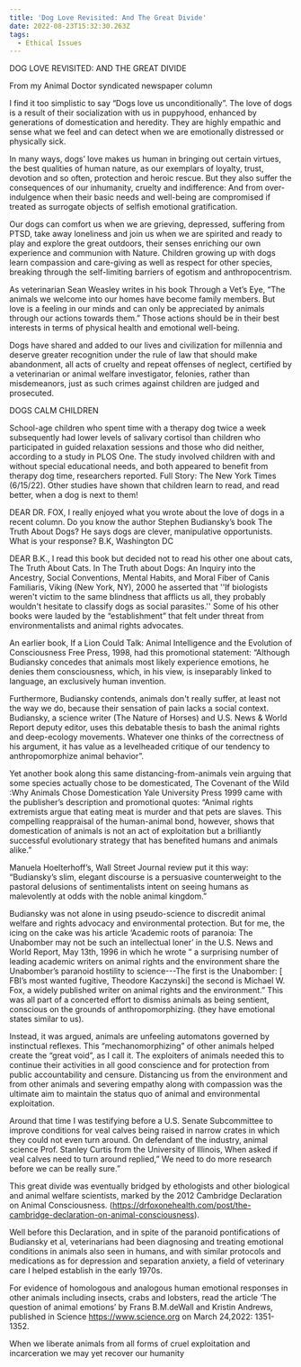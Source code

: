 ```yaml
---
title: 'Dog Love Revisited: And The Great Divide'
date: 2022-08-23T15:32:30.263Z
tags:
  - Ethical Issues
---
```

DOG LOVE REVISITED: AND THE GREAT DIVIDE

From my Animal Doctor syndicated newspaper column

 I find it too simplistic to say “Dogs love us unconditionally”. The love of dogs is a result of their socialization with us in puppyhood, enhanced by generations of domestication and heredity. They are highly empathic and sense what we feel and can detect when we are emotionally distressed or physically sick.


In many ways, dogs’ love makes us human in bringing out certain virtues, the best qualities of human nature, as our exemplars of loyalty, trust, devotion and so often, protection and heroic rescue. But they also suffer the consequences of our inhumanity, cruelty and indifference: And from over-indulgence when their basic needs and well-being are compromised if  treated as surrogate objects of selfish emotional gratification.


Our dogs can comfort us when we are grieving, depressed, suffering from PTSD, take away loneliness and join us when we are spirited and ready to play and explore the great outdoors, their senses enriching our own experience and communion with Nature. Children growing up with dogs learn compassion and care-giving as well as respect for other species, breaking through the self-limiting barriers of egotism and anthropocentrism. 

As veterinarian Sean Weasley writes in his book Through a Vet’s Eye, “The animals we welcome into our homes have become family members. But love is a feeling in our minds and can only be appreciated by animals through our actions towards them.”  Those actions should be in their best interests in terms of physical health and emotional well-being.


Dogs have shared and added to our lives and civilization for millennia and deserve greater recognition under the rule of law that should make abandonment, all acts of cruelty and repeat offenses of neglect, certified by a veterinarian or animal welfare investigator, felonies, rather than misdemeanors, just as such crimes against children are judged and prosecuted.
 
DOGS CALM CHILDREN

School-age children who spent time with a therapy dog twice a week subsequently had lower levels of salivary cortisol than children who participated in guided relaxation sessions and those who did neither, according to a study in PLOS One. The study involved children with and without special educational needs, and both appeared to benefit from therapy dog time, researchers reported. Full Story: The New York Times (6/15/22). Other studies have shown that children learn to read, and read better, when a dog is next to them!


DEAR DR. FOX, I really enjoyed what you wrote about the love of dogs in a recent column. Do you know the author Stephen Budiansky’s book The Truth About Dogs? He says dogs are clever, manipulative opportunists. What is your response?
B.K, Washington DC

DEAR B.K., I read this book but decided not to read his other one about cats, The Truth About Cats. In The Truth about Dogs: An Inquiry into the Ancestry, Social Conventions, Mental Habits, and Moral Fiber of Canis Familiaris, Viking (New York, NY), 2000 he asserted that ''If biologists weren't victim to the same blindness that afflicts us all, they probably wouldn't hesitate to classify dogs as social parasites.'' 
Some of his other books were lauded by the “establishment” that felt under threat from environmentalists and animal rights advocates. 


An earlier book, If a Lion Could Talk: Animal Intelligence and the Evolution of Consciousness Free Press, 1998, had this promotional statement: “Although Budiansky concedes that animals most likely experience emotions, he denies them consciousness, which, in his view, is inseparably linked to language, an exclusively human invention. 

Furthermore, Budiansky contends, animals don't really suffer, at least not the way we do, because their sensation of pain lacks a social context. Budiansky, a science writer (The Nature of Horses) and U.S. News & World Report deputy editor, uses this debatable thesis to bash the animal rights and deep-ecology movements. Whatever one thinks of the correctness of his argument, it has value as a levelheaded critique of our tendency to anthropomorphize animal behavior”.


Yet another book along this same distancing-from-animals vein arguing that some species actually chose to be domesticated, The Covenant of the Wild :Why Animals Chose Domestication Yale University Press 1999 came with the publisher’s description and promotional quotes: “Animal rights extremists argue that eating meat is murder and that pets are slaves. This compelling reappraisal of the human-animal bond, however, shows that domestication of animals is not an act of exploitation but a brilliantly successful evolutionary strategy that has benefited humans and animals alike.” 

Manuela Hoelterhoff’s, Wall Street Journal review put it this way:
“Budiansky’s slim, elegant discourse is a persuasive counterweight to the pastoral delusions of sentimentalists intent on seeing humans as malevolently at odds with the noble animal kingdom.”


Budiansky was not alone in using pseudo-science to discredit animal welfare and rights advocacy and environmental protection. But for me, the icing on the cake was his article ‘Academic roots of paranoia: The Unabomber may not be such an intellectual loner’ in the U.S. News and World Report, May 13th, 1996 in which he wrote “ a surprising number of leading academic writers on animal rights and the environment share the Unabomber’s paranoid hostility to science---The first is the Unabomber: [ FBI’s most wanted fugitive, Theodore Kaczynski] the second is Michael W. Fox, a widely published writer on animal rights and the environment.”
This was all part of a concerted effort to dismiss animals as being sentient, conscious on the grounds of anthropomorphizing. (they have emotional states similar to us). 

Instead, it was argued, animals are unfeeling automatons governed by instinctual reflexes. This “mechanomorphizing” of other animals helped create the “great void”, as I call it. The exploiters of animals needed this to continue their activities in all good conscience and for protection from public accountability and censure. Distancing us from the environment and from other animals and severing empathy along with compassion was the ultimate aim to maintain the status quo of animal and environmental exploitation.


Around that time I was testifying before a U.S. Senate Subcommittee to improve conditions for veal calves being raised in narrow crates in which they could not even turn around. On defendant of the industry, animal science Prof. Stanley Curtis from the University of Illinois, When asked if veal calves need to turn around replied,” We need to do more research before we can be really sure.”


This great divide was eventually bridged by ethologists and other biological and animal welfare scientists, marked by the 2012 Cambridge Declaration on Animal Consciousness. (https://drfoxonehealth.com/post/the-cambridge-declaration-on-animal-consciousness). 


Well before this Declaration, and in spite of the paranoid pontifications of Budiansky et al, veterinarians had been diagnosing and treating emotional conditions in animals also seen in humans, and with similar protocols and medications as for depression and separation anxiety, a field of veterinary care I helped establish in the early 1970s.

For evidence of homologous and analogous human emotional responses in other animals including insects, crabs and lobsters, read the article ‘The question of animal emotions’ by Frans B.M.deWall and Kristin Andrews, published in Science https://www.science.org on March 24,2022: 1351-1352.

When we liberate animals from all forms of cruel exploitation and incarceration we may yet recover our humanity

